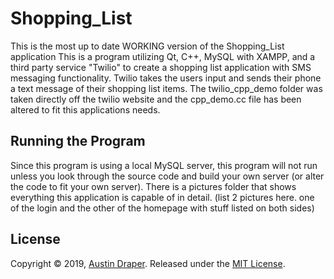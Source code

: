 # Shopping_List
This is the most up to date WORKING version of the Shopping_List application
This is a program utilizing Qt, C++, MySQL with XAMPP, and a third party service "Twilio" to create a shopping list application with SMS messaging functionality. Twilio takes the users input and sends their phone a text message of their shopping list items. 
The twilio_cpp_demo folder was taken directly off the twilio website and the cpp_demo.cc file has been altered to fit this applications needs.
##
## Running the Program
Since this program is using a local MySQL server, this program will not run unless you look through the source code and build your own server (or alter the code to fit your own server). There is a pictures folder that shows everything this application is capable of in detail.
(list 2 pictures here. one of the login and the other of the homepage with stuff listed on both sides)
##
## License
Copyright © 2019, [Austin Draper](https://github.com/Austin-Draper). Released under the [MIT License](LICENSE).

